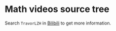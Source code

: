 # Math videos source tree

Search `TravorLZH` in [Bilibili][1] to get more information.

[1]: https://space.bilibili.com/27074620
